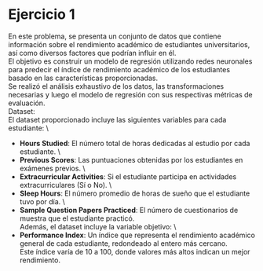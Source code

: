 # Ejercicio 1
En este problema, se presenta un conjunto de datos que contiene información sobre el rendimiento académico de estudiantes universitarios, así como diversos factores que podrían influir en él. \
El objetivo es construir un modelo de regresión utilizando redes neuronales para predecir el índice de rendimiento académico de los estudiantes basado en las características proporcionadas.\
Se realizó el análisis exhaustivo de los datos, las transformaciones necesarias y luego el modelo de regresión con sus respectivas métricas de evaluación.\
Dataset: \
El dataset proporcionado incluye las siguientes variables para cada estudiante: \
- **Hours Studied**: El número total de horas dedicadas al estudio por cada estudiante. \
- **Previous Scores**: Las puntuaciones obtenidas por los estudiantes en exámenes previos. \
- **Extracurricular Activities**: Si el estudiante participa en actividades extracurriculares (Sí o No). \
- **Sleep Hours**: El número promedio de horas de sueño que el estudiante tuvo por día. \
- **Sample Question Papers Practiced**: El número de cuestionarios de muestra que el estudiante practicó. \
Además, el dataset incluye la variable objetivo: \
- **Performance Index**: Un índice que representa el rendimiento académico general de cada estudiante, redondeado al entero más cercano. \
Este índice varía de 10 a 100, donde valores más altos indican un mejor rendimiento.

